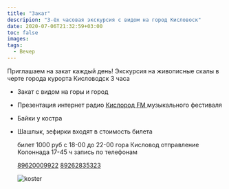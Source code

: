 ```yaml
---
title: "Закат"
descripion: "3-ёх часовая экскурсия с видом на город Кисловоск"
date: 2020-07-06T21:32:59+03:00
toc: false
images:
tags:
  - Вечер
---
```


Приглашаем на закат каждый день!
Экскурсия на живописные скалы в черте города курорта Кисловодск 3 часа

- Закат с видом на горы и город
- Презентация интернет радио [Кислород FM ](http://kislorodfm.ru/)
  музыкального фестиваля
- Байки у костра
- Шашлык, зефирки входят в стоимость билета

  билет 1000 руб
  с 18-00 до 22-00
  гора Кисловод
  отправление Колоннада 17-45 ч
  запись по телефонам

  [89620009922](tel:+79620009922)
  [89262835323](tel:+79262835323)

  ![koster](/img/photo_2020-07-16_18-27-36.jpg)
